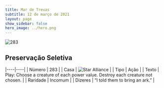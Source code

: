 ```yaml
---
title: Mar de Trevas
subtitle: 12 de março de 2021
layout: page
show_sidebar: false
hero_image: ../hero.png
---
```


![283](https://cdn.keyforgegame.com/media/card_front/pt/496_283_Q3JWG83MX97R_pt.png)

## Preservação Seletiva

|----|----|
| Número | 283 |
| Casa | ![Star Alliance](https://archonarcana.com/images/thumb/7/7d/Star_Alliance.png/22px-Star_Alliance.png "Aliança Estelar") |
| Tipo | Ação |
| Texto | Play: Choose a creature of each power value. Destroy each creature not chosen. |
| Raridade | Incomum |
| Dizeres | “I told them to bring an ark.” |
